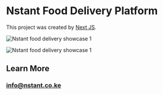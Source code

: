 # Nstant Food Delivery Platform

This project was created by [Next JS](https://github.com/facebook/create-react-app).

![Nstant food delivery showcase 1](https://github.com/eric-ricky/Randomizer/blob/main/showcase_2.PNG?raw=true)

![Nstant food delivery showcase 1](https://github.com/eric-ricky/Randomizer/blob/main/showcase_1.PNG?raw=true)

## Learn More

### [info@nstant.co.ke](https://nstant.co.ke)
